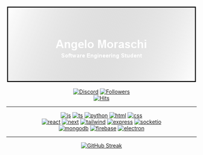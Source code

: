 <p align="center">
  <a href="https://git.io/typing-svg">
<!--     <img src="https://readme-typing-svg.demolab.com?weight=300&size=30&pause=1000&color=2CDAF7&center=true&vCenter=true&width=435&lines=Angelo+Moraschi" alt="Typing SVG" /> -->
    <img src="https://raw.githubusercontent.com/amoraschi/amoraschi/master/data/profile.png" alt="Profile image" />
  </a>
</p>

<p align="center">
  <a href="https://github.com/badges/shields"><img src="https://img.shields.io/badge/amoraschi-000000?style=for-the-badge&logo=discord" alt="Discord"></a>
  <a href="https://github.com/badges/shields"><img src="https://custom-icon-badges.demolab.com/github/followers/amoraschi?style=for-the-badge&labelColor=black&color=black&logo=person-add" alt="Followers"></a>
<!--   <a href="https://github.com/amoraschi"><img src="https://img.shields.io/badge/Student-blue?style=for-the-badge" alt="Learning"></a> -->
  <br />
  <a href="https://github.com/silentsoft/hits"><img src="https://hits.sh/github.com/amoraschi.svg?style=for-the-badge&color=0aba59&labelColor=0aba59&logo=github" alt="Hits"></a>
</p>

---

<p align="center">
<!--   <img src="https://cdn.jsdelivr.net/gh/devicons/devicon/icons/nodejs/nodejs-plain.svg" alt="nodejs" width="50"/> -->
<!--   <img src="https://raw.githubusercontent.com/devicons/devicon/master/icons/javascript/javascript-original.svg" alt="javascript" width="50"/> -->
<!--   <img src="https://raw.githubusercontent.com/devicons/devicon/master/icons/html5/html5-original-wordmark.svg" alt="html" width="40"/> -->
<!--   <img src="https://raw.githubusercontent.com/devicons/devicon/master/icons/css3/css3-original-wordmark.svg" alt="css" width="40"/> -->
<!--   <img src="https://raw.githubusercontent.com/devicons/devicon/master/icons/react/react-original.svg" alt="react" width="40"/> -->
<!--   <img src="https://cdn.jsdelivr.net/gh/devicons/devicon/icons/typescript/typescript-original.svg" alt="ts" width="50"/> -->
<!--   <img src="https://cdn.jsdelivr.net/gh/devicons/devicon/icons/python/python-original.svg" alt="python" width="50"/> -->
  <a href="https://github.com/developStorm/simple-badges"><img src="https://img.shields.io/badge/JavaScript-F7DF1E?logo=javascript&logoColor=000&style=for-the-badge" alt="js"/></a>
  <a href="https://github.com/developStorm/simple-badges"><img src="https://img.shields.io/badge/TypeScript-3178C6?logo=typescript&logoColor=fff&style=for-the-badge" alt="ts"/></a>
  <a href="https://github.com/developStorm/simple-badges"><img src="https://img.shields.io/badge/Python-3776AB?logo=python&logoColor=fff&style=for-the-badge" alt="python"/></a>
  <a href="https://github.com/developStorm/simple-badges"><img src="https://img.shields.io/badge/HTML5-E34F26?logo=html5&logoColor=fff&style=for-the-badge" alt="html"/></a>
  <a href="https://github.com/developStorm/simple-badges"><img src="https://img.shields.io/badge/CSS3-1572B6?logo=css3&logoColor=fff&style=for-the-badge" alt="css"/></a>
  <br />
<!--   <img src="https://raw.githubusercontent.com/amoraschi/amoraschi/master/svg/next.svg" alt="next" width="50"/> -->
<!--   <img src="https://cdn.jsdelivr.net/gh/devicons/devicon/icons/tailwindcss/tailwindcss-plain.svg" alt="tailwind" width="50"/> -->
<!--   <img src="https://cdn.jsdelivr.net/gh/devicons/devicon/icons/express/express-original.svg" alt="express" width="50"/> -->
<!--   <img src="https://cdn.jsdelivr.net/gh/devicons/devicon/icons/socketio/socketio-original.svg" alt="socketio" width="50"/> -->
  <a href="https://github.com/developStorm/simple-badges"><img src="https://img.shields.io/badge/React-61DAFB?logo=react&logoColor=000&style=for-the-badge" alt="react"/></a>
  <a href="https://github.com/developStorm/simple-badges"><img src="https://img.shields.io/badge/Next.js-000?logo=nextdotjs&logoColor=fff&style=for-the-badge" alt="next"/></a>
  <a href="https://github.com/developStorm/simple-badges"><img src="https://img.shields.io/badge/Tailwind%20CSS-06B6D4?logo=tailwindcss&logoColor=fff&style=for-the-badge" alt="tailwind"/></a>
  <a href="https://github.com/developStorm/simple-badges"><img src="https://img.shields.io/badge/Express-000?logo=express&logoColor=fff&style=for-the-badge" alt="express"/></a>
  <a href="https://github.com/developStorm/simple-badges"><img src="https://img.shields.io/badge/Socket.io-010101?logo=socketdotio&logoColor=fff&style=for-the-badge" alt="socketio"/></a>
  <br />
<!--   <img src="https://cdn.jsdelivr.net/gh/devicons/devicon/icons/mongodb/mongodb-original-wordmark.svg" alt="mongodb" width="50"/> -->
<!--   <img src="https://cdn.jsdelivr.net/gh/devicons/devicon/icons/firebase/firebase-plain.svg" alt="firebase" width="50"/> -->
<!--   <img src="https://cdn.jsdelivr.net/gh/devicons/devicon/icons/electron/electron-original.svg" alt="electron" width="50"/> -->
  <a href="https://github.com/developStorm/simple-badges"><img src="https://img.shields.io/badge/MongoDB-47A248?logo=mongodb&logoColor=fff&style=for-the-badge" alt="mongodb"/></a>
  <a href="https://github.com/developStorm/simple-badges"><img src="https://img.shields.io/badge/Firebase-FFCA28?logo=firebase&logoColor=000&style=for-the-badge" alt="firebase"/></a>
  <a href="https://github.com/developStorm/simple-badges"><img src="https://img.shields.io/badge/Electron-47848F?logo=electron&logoColor=fff&style=for-the-badge" alt="electron"/></a>
</p>

---

<p align="center">
<!--   <img src="https://github-readme-stats.vercel.app/api?username=amoraschi&show_icons=true&hide=&count_private=true&title_color=0891b2&text_color=ffffff&icon_color=0891b2&bg_color=1c1917&hide_border=true&show_icons=true" alt="amoraschi's GitHub stats" width="420px"/> -->
<!--   <br /> -->
  <a href="https://git.io/streak-stats">
    <img src="https://streak-stats.demolab.com?user=amoraschi&theme=transparent&hide_border=true&background=0%2C00000000%2CFFFFFF80&currStreakNum=FFFFFF&sideNums=FFFFFF&currStreakLabel=FFFFFF&sideLabels=FFFFFF&dates=FFFFFF&stroke=000000&ring=FFFFFF&fire=FFFFFF" alt="GitHub Streak" />
  </a>
</p>

<!-- WEATHER -->
<!-- WEATHER END -->
<!-- Hi, if you're reading this... -->

